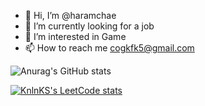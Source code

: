 - 👋 Hi, I’m @haramchae
- 🌱 I’m currently looking for a job
- 👀 I’m interested in Game
- 📫 How to reach me cogkfk5@gmail.com


![Anurag's GitHub stats](https://github-readme-stats.vercel.app/api?username=haramchae&show_icons=true&theme=radical)

[![KnlnKS's LeetCode stats](https://leetcode-stats-six.vercel.app/?username=cogkfka5&theme=dark)](https://github.com/KnlnKS/leetcode-stats)
<!---
haramchae/haramchae is a ✨ special ✨ repository because its `README.md` (this file) appears on your GitHub profile.
You can click the Preview link to take a look at your changes.
--->
